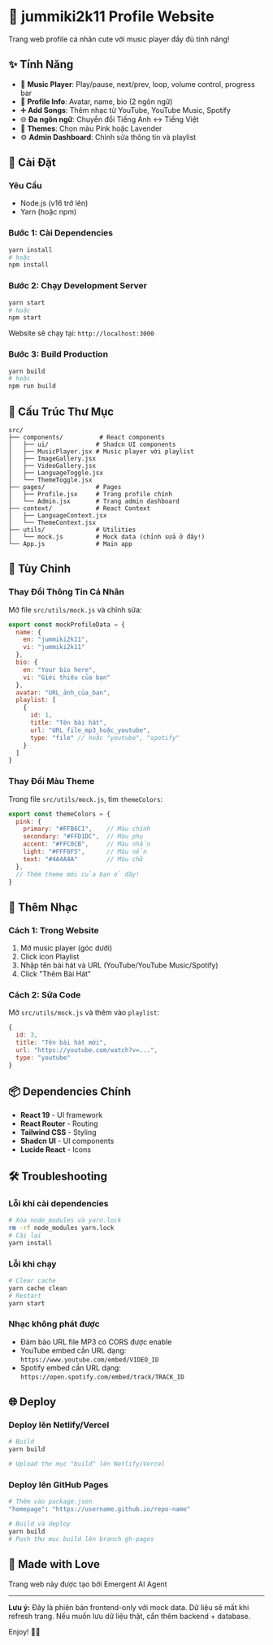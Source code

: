 # 🌸 jummiki2k11 Profile Website

Trang web profile cá nhân cute với music player đầy đủ tính năng!

## ✨ Tính Năng

- 🎵 **Music Player**: Play/pause, next/prev, loop, volume control, progress bar
- 📝 **Profile Info**: Avatar, name, bio (2 ngôn ngữ)
- ➕ **Add Songs**: Thêm nhạc từ YouTube, YouTube Music, Spotify
- 🌐 **Đa ngôn ngữ**: Chuyển đổi Tiếng Anh ↔ Tiếng Việt
- 🎨 **Themes**: Chọn màu Pink hoặc Lavender
- ⚙️ **Admin Dashboard**: Chỉnh sửa thông tin và playlist

## 🚀 Cài Đặt

### Yêu Cầu
- Node.js (v16 trở lên)
- Yarn (hoặc npm)

### Bước 1: Cài Dependencies
```bash
yarn install
# hoặc
npm install
```

### Bước 2: Chạy Development Server
```bash
yarn start
# hoặc
npm start
```

Website sẽ chạy tại: `http://localhost:3000`

### Bước 3: Build Production
```bash
yarn build
# hoặc
npm run build
```

## 📁 Cấu Trúc Thư Mục

```
src/
├── components/          # React components
│   ├── ui/             # Shadcn UI components
│   ├── MusicPlayer.jsx # Music player với playlist
│   ├── ImageGallery.jsx
│   ├── VideoGallery.jsx
│   ├── LanguageToggle.jsx
│   └── ThemeToggle.jsx
├── pages/              # Pages
│   ├── Profile.jsx     # Trang profile chính
│   └── Admin.jsx       # Trang admin dashboard
├── context/            # React Context
│   ├── LanguageContext.jsx
│   └── ThemeContext.jsx
├── utils/              # Utilities
│   └── mock.js         # Mock data (chỉnh sửa ở đây!)
└── App.js              # Main app
```

## 🎨 Tùy Chỉnh

### Thay Đổi Thông Tin Cá Nhân
Mở file `src/utils/mock.js` và chỉnh sửa:

```javascript
export const mockProfileData = {
  name: {
    en: "jummiki2k11",
    vi: "jummiki2k11"
  },
  bio: {
    en: "Your bio here",
    vi: "Giới thiệu của bạn"
  },
  avatar: "URL_ảnh_của_bạn",
  playlist: [
    {
      id: 1,
      title: "Tên bài hát",
      url: "URL_file_mp3_hoặc_youtube",
      type: "file" // hoặc "youtube", "spotify"
    }
  ]
}
```

### Thay Đổi Màu Theme
Trong file `src/utils/mock.js`, tìm `themeColors`:

```javascript
export const themeColors = {
  pink: {
    primary: "#FFB6C1",    // Màu chính
    secondary: "#FFD1DC",  // Màu phụ
    accent: "#FFC0CB",     // Màu nhấn
    light: "#FFF0F5",      // Màu nền
    text: "#4A4A4A"        // Màu chữ
  },
  // Thêm theme mới của bạn ở đây!
}
```

## 🎵 Thêm Nhạc

### Cách 1: Trong Website
1. Mở music player (góc dưới)
2. Click icon Playlist
3. Nhập tên bài hát và URL (YouTube/YouTube Music/Spotify)
4. Click "Thêm Bài Hát"

### Cách 2: Sửa Code
Mở `src/utils/mock.js` và thêm vào `playlist`:

```javascript
{
  id: 3,
  title: "Tên bài hát mới",
  url: "https://youtube.com/watch?v=...",
  type: "youtube"
}
```

## 📦 Dependencies Chính

- **React 19** - UI framework
- **React Router** - Routing
- **Tailwind CSS** - Styling
- **Shadcn UI** - UI components
- **Lucide React** - Icons

## 🛠️ Troubleshooting

### Lỗi khi cài dependencies
```bash
# Xóa node_modules và yarn.lock
rm -rf node_modules yarn.lock
# Cài lại
yarn install
```

### Lỗi khi chạy
```bash
# Clear cache
yarn cache clean
# Restart
yarn start
```

### Nhạc không phát được
- Đảm bảo URL file MP3 có CORS được enable
- YouTube embed cần URL dạng: `https://www.youtube.com/embed/VIDEO_ID`
- Spotify embed cần URL dạng: `https://open.spotify.com/embed/track/TRACK_ID`

## 🌐 Deploy

### Deploy lên Netlify/Vercel
```bash
# Build
yarn build

# Upload thư mục "build" lên Netlify/Vercel
```

### Deploy lên GitHub Pages
```bash
# Thêm vào package.json
"homepage": "https://username.github.io/repo-name"

# Build và deploy
yarn build
# Push thư mục build lên branch gh-pages
```

## 💖 Made with Love

Trang web này được tạo bởi Emergent AI Agent

---

**Lưu ý:** Đây là phiên bản frontend-only với mock data. Dữ liệu sẽ mất khi refresh trang. Nếu muốn lưu dữ liệu thật, cần thêm backend + database.

Enjoy! 🎵✨

